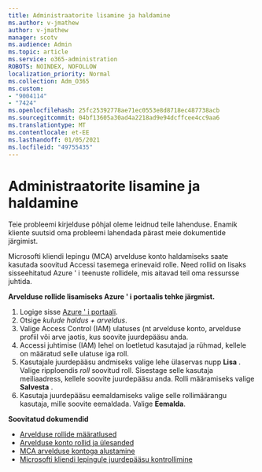 ```yaml
---
title: Administraatorite lisamine ja haldamine
ms.author: v-jmathew
author: v-jmathew
manager: scotv
ms.audience: Admin
ms.topic: article
ms.service: o365-administration
ROBOTS: NOINDEX, NOFOLLOW
localization_priority: Normal
ms.collection: Adm_O365
ms.custom:
- "9004114"
- "7424"
ms.openlocfilehash: 25fc25392778ae71ec0553e8d8718ec487738acb
ms.sourcegitcommit: 04bf13605a30ad4a2218ad9e94dcffcee4cc9aa6
ms.translationtype: MT
ms.contentlocale: et-EE
ms.lasthandoff: 01/05/2021
ms.locfileid: "49755435"
---
```

# <a name="how-to-add-and-manage-admins"></a>Administraatorite lisamine ja haldamine

Teie probleemi kirjelduse põhjal oleme leidnud teile lahenduse. Enamik kliente suutsid oma probleemi lahendada pärast meie dokumentide järgimist.

Microsofti kliendi lepingu (MCA) arvelduse konto haldamiseks saate kasutada soovitud Accessi tasemega erinevaid rolle. Need rollid on lisaks sisseehitatud Azure ' i teenuste rollidele, mis aitavad teil oma ressursse juhtida.

**Arvelduse rollide lisamiseks Azure ' i portaalis tehke järgmist.**

1. Logige sisse [Azure ' i portaali](https://portal.azure.com/).
2. Otsige *kulude haldus + arveldus*.
3. Valige Access Control (IAM) ulatuses (nt arvelduse konto, arvelduse profiil või arve jaotis, kus soovite juurdepääsu anda.
4. Accessi juhtimise (IAM) lehel on loetletud kasutajad ja rühmad, kellele on määratud selle ulatuse iga roll.
5. Kasutajale juurdepääsu andmiseks valige lehe ülaservas nupp **Lisa** . Valige ripploendis *roll* soovitud roll. Sisestage selle kasutaja meiliaadress, kellele soovite juurdepääsu anda. Rolli määramiseks valige **Salvesta** .
6. Kasutaja juurdepääsu eemaldamiseks valige selle rollimäärangu kasutaja, mille soovite eemaldada. Valige **Eemalda**.

**Soovitatud dokumendid**

- [Arvelduse rollide määratlused](https://docs.microsoft.com/azure/cost-management-billing/manage/understand-mca-roles)
- [Arvelduse konto rollid ja ülesanded](https://docs.microsoft.com/azure/cost-management-billing/manage/understand-mca-roles#billing-account-roles-and-tasks)
- [MCA arvelduse kontoga alustamine](https://docs.microsoft.com/azure/cost-management-billing/understand/mca-overview)
- [Microsofti kliendi lepingule juurdepääsu kontrollimine](https://docs.microsoft.com/azure/cost-management-billing/manage/change-credit-card?WT.mc_id=Portal-Microsoft_Azure_Support%22%20%5Cl%20%22manage-credit-cards-for-a-microsoft-customer-agreement%22%20%5Ct%20%22_blank#check-the-type-of-your-account)
